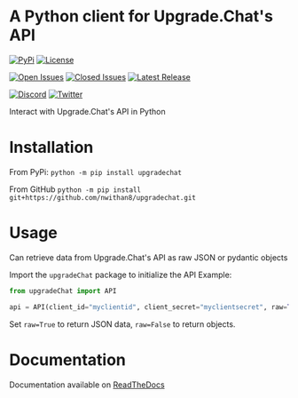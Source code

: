 # A Python client for Upgrade.Chat's API
[![PyPi](https://static.pepy.tech/personalized-badge/upgradeChat?period=total&units=international_system&left_color=grey&right_color=green&left_text=Downloads)](https://pypi.org/project/upgradeChat)
[![License](https://img.shields.io/pypi/l/upgradeChat?color=orange&style=flat-square)](https://github.com/nwithan8/upgradeChat/blob/master/LICENSE)

[![Open Issues](https://img.shields.io/github/issues-raw/nwithan8/upgradeChat?color=gold&style=flat-square)](https://github.com/nwithan8/upgradeChat/issues?q=is%3Aopen+is%3Aissue)
[![Closed Issues](https://img.shields.io/github/issues-closed-raw/nwithan8/upgradeChat?color=black&style=flat-square)](https://github.com/nwithan8/upgradeChat/issues?q=is%3Aissue+is%3Aclosed)
[![Latest Release](https://img.shields.io/github/v/release/nwithan8/upgradeChat?color=red&label=latest%20release&logo=github&style=flat-square)](https://github.com/nwithan8/upgradeChat/releases)

[![Discord](https://img.shields.io/discord/472537215457689601?color=blue&logo=discord&style=flat-square)](https://discord.gg/7jGbCJQ)
[![Twitter](https://img.shields.io/twitter/follow/nwithan8?label=%40nwithan8&logo=twitter&style=flat-square)](https://twitter.com/nwithan8)

Interact with Upgrade.Chat's API in Python

# Installation
From PyPi: ``python -m pip install upgradechat``

From GitHub ``python -m pip install git+https://github.com/nwithan8/upgradechat.git``

# Usage
Can retrieve data from Upgrade.Chat's API as raw JSON or pydantic objects

Import the ``upgradeChat`` package to initialize the API
Example:
```python
from upgradeChat import API

api = API(client_id="myclientid", client_secret="myclientsecret", raw=True)
```

Set ``raw=True`` to return JSON data, ``raw=False`` to return objects.

# Documentation

Documentation available on [ReadTheDocs](https://upgradeChat.readthedocs.io/en/latest/documentation.html)